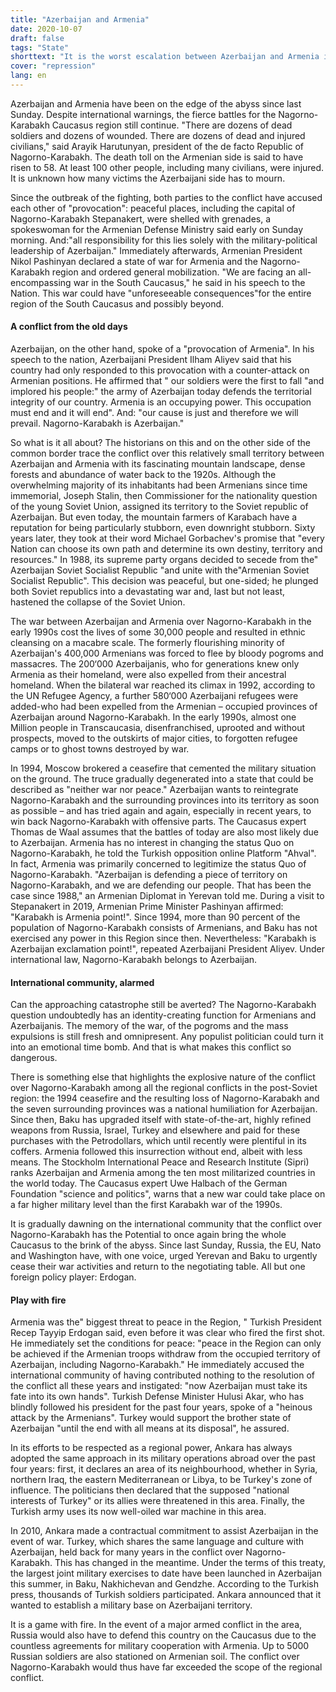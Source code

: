 ```yaml
---
title: "Azerbaijan and Armenia"
date: 2020-10-07
draft: false
tags: "State"
shorttext: "It is the worst escalation between Azerbaijan and Armenia in decades. Can the dangerous dynamic still be stopped?"
cover: "repression"
lang: en
---
```


Azerbaijan and Armenia have been on the edge of the abyss since last Sunday. Despite international warnings, the fierce battles for the Nagorno-Karabakh Caucasus region still continue. "There are dozens of dead soldiers and dozens of wounded. There are dozens of dead and injured civilians," said Arayik Harutunyan, president of the de facto Republic of Nagorno-Karabakh. The death toll on the Armenian side is said to have risen to 58. At least 100 other people, including many civilians, were injured. It is unknown how many victims the Azerbaijani side has to mourn.

Since the outbreak of the fighting, both parties to the conflict have accused each other of "provocation": peaceful places, including the capital of Nagorno-Karabakh Stepanakert, were shelled with grenades, a spokeswoman for the Armenian Defense Ministry said early on Sunday morning. And:"all responsibility for this lies solely with the military-political leadership of Azerbaijan." Immediately afterwards, Armenian President Nikol Pashinyan declared a state of war for Armenia and the Nagorno-Karabakh region and ordered general mobilization. "We are facing an all-encompassing war in the South Caucasus," he said in his speech to the Nation. This war could have "unforeseeable consequences"for the entire region of the South Caucasus and possibly beyond.

#### A conflict from the old days

Azerbaijan, on the other hand, spoke of a "provocation of Armenia". In his speech to the nation, Azerbaijani President Ilham Aliyev said that his country had only responded to this provocation with a counter-attack on Armenian positions. He affirmed that " our soldiers were the first to fall "and implored his people:" the army of Azerbaijan today defends the territorial integrity of our country. Armenia is an occupying power. This occupation must end and it will end". And: "our cause is just and therefore we will prevail. Nagorno-Karabakh is Azerbaijan."

So what is it all about? The historians on this and on the other side of the common border trace the conflict over this relatively small territory between Azerbaijan and Armenia with its fascinating mountain landscape, dense forests and abundance of water back to the 1920s. Although the overwhelming majority of its inhabitants had been Armenians since time immemorial, Joseph Stalin, then Commissioner for the nationality question of the young Soviet Union, assigned its territory to the Soviet republic of Azerbaijan. But even today, the mountain farmers of Karabach have a reputation for being particularly stubborn, even downright stubborn. Sixty years later, they took at their word Michael Gorbachev's promise that "every Nation can choose its own path and determine its own destiny, territory and resources." In 1988, its supreme party organs decided to secede from the" Azerbaijan Soviet Socialist Republic "and unite with the"Armenian Soviet Socialist Republic". This decision was peaceful, but one-sided; he plunged both Soviet republics into a devastating war and, last but not least, hastened the collapse of the Soviet Union.

The war between Azerbaijan and Armenia over Nagorno-Karabakh in the early 1990s cost the lives of some 30,000 people and resulted in ethnic cleansing on a macabre scale. The formerly flourishing minority of Azerbaijan's 400,000 Armenians was forced to flee by bloody pogroms and massacres. The 200‘000 Azerbaijanis, who for generations knew only Armenia as their homeland, were also expelled from their ancestral homeland. When the bilateral war reached its climax in 1992, according to the UN Refugee Agency, a further 580‘000 Azerbaijani refugees were added-who had been expelled from the Armenian – occupied provinces of Azerbaijan around Nagorno-Karabakh. In the early 1990s, almost one Million people in Transcaucasia, disenfranchised, uprooted and without prospects, moved to the outskirts of major cities, to forgotten refugee camps or to ghost towns destroyed by war.

In 1994, Moscow brokered a ceasefire that cemented the military situation on the ground. The truce gradually degenerated into a state that could be described as "neither war nor peace." Azerbaijan wants to reintegrate Nagorno-Karabakh and the surrounding provinces into its territory as soon as possible – and has tried again and again, especially in recent years, to win back Nagorno-Karabakh with offensive parts. The Caucasus expert Thomas de Waal assumes that the battles of today are also most likely due to Azerbaijan. Armenia has no interest in changing the status Quo on Nagorno-Karabakh, he told the Turkish opposition online Platform "Ahval". In fact, Armenia was primarily concerned to legitimize the status Quo of Nagorno-Karabakh. "Azerbaijan is defending a piece of territory on Nagorno-Karabakh, and we are defending our people. That has been the case since 1988," an Armenian Diplomat in Yerevan told me. During a visit to Stepanakert in 2019, Armenian Prime Minister Pashinyan affirmed: "Karabakh is Armenia point!". Since 1994, more than 90 percent of the population of Nagorno-Karabakh consists of Armenians, and Baku has not exercised any power in this Region since then. Nevertheless: "Karabakh is Azerbaijan exclamation point!", repeated Azerbaijani President Aliyev. Under international law, Nagorno-Karabakh belongs to Azerbaijan.

#### International community, alarmed

Can the approaching catastrophe still be averted? The Nagorno-Karabakh question undoubtedly has an identity-creating function for Armenians and Azerbaijanis. The memory of the war, of the pogroms and the mass expulsions is still fresh and omnipresent. Any populist politician could turn it into an emotional time bomb. And that is what makes this conflict so dangerous.

There is something else that highlights the explosive nature of the conflict over Nagorno-Karabakh among all the regional conflicts in the post-Soviet region: the 1994 ceasefire and the resulting loss of Nagorno-Karabakh and the seven surrounding provinces was a national humiliation for Azerbaijan. Since then, Baku has upgraded itself with state-of-the-art, highly refined weapons from Russia, Israel, Turkey and elsewhere and paid for these purchases with the Petrodollars, which until recently were plentiful in its coffers. Armenia followed this insurrection without end, albeit with less means. The Stockholm International Peace and Research Institute (Sipri) ranks Azerbaijan and Armenia among the ten most militarized countries in the world today. The Caucasus expert Uwe Halbach of the German Foundation "science and politics", warns that a new war could take place on a far higher military level than the first Karabakh war of the 1990s.

It is gradually dawning on the international community that the conflict over Nagorno-Karabakh has the Potential to once again bring the whole Caucasus to the brink of the abyss. Since last Sunday, Russia, the EU, Nato and Washington have, with one voice, urged Yerevan and Baku to urgently cease their war activities and return to the negotiating table. All but one foreign policy player: Erdogan.

#### Play with fire

Armenia was the" biggest threat to peace in the Region, " Turkish President Recep Tayyip Erdogan said, even before it was clear who fired the first shot. He immediately set the conditions for peace: "peace in the Region can only be achieved if the Armenian troops withdraw from the occupied territory of Azerbaijan, including Nagorno-Karabakh." He immediately accused the international community of having contributed nothing to the resolution of the conflict all these years and instigated: "now Azerbaijan must take its fate into its own hands". Turkish Defense Minister Hulusi Akar, who has blindly followed his president for the past four years, spoke of a "heinous attack by the Armenians". Turkey would support the brother state of Azerbaijan "until the end with all means at its disposal", he assured.

In its efforts to be respected as a regional power, Ankara has always adopted the same approach in its military operations abroad over the past four years: first, it declares an area of its neighbourhood, whether in Syria, northern Iraq, the eastern Mediterranean or Libya, to be Turkey's zone of influence. The politicians then declared that the supposed "national interests of Turkey" or its allies were threatened in this area. Finally, the Turkish army uses its now well-oiled war machine in this area.

In 2010, Ankara made a contractual commitment to assist Azerbaijan in the event of war. Turkey, which shares the same language and culture with Azerbaijan, held back for many years in the conflict over Nagorno-Karabakh. This has changed in the meantime. Under the terms of this treaty, the largest joint military exercises to date have been launched in Azerbaijan this summer, in Baku, Nakhichevan and Gendzhe. According to the Turkish press, thousands of Turkish soldiers participated. Ankara announced that it wanted to establish a military base on Azerbaijani territory.

It is a game with fire. In the event of a major armed conflict in the area, Russia would also have to defend this country on the Caucasus due to the countless agreements for military cooperation with Armenia. Up to 5000 Russian soldiers are also stationed on Armenian soil. The conflict over Nagorno-Karabakh would thus have far exceeded the scope of the regional conflict.
